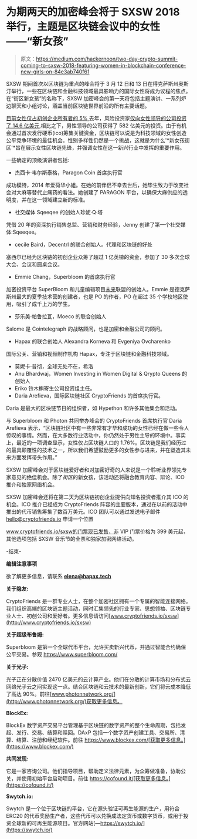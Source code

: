 # 为期两天的加密峰会将于 SXSW 2018 举行，主题是区块链会议中的女性——“新女孩”

> 原文：<https://medium.com/hackernoon/two-day-crypto-summit-coming-to-sxsw-2018-featuring-women-in-blockchain-conference-new-girls-on-84e3ab740f61>

SXSW 期间首次以区块链为重点的峰会将于 3 月 12 日和 13 日在得克萨斯州奥斯汀举行，一些在区块链和金融科技领域最具影响力的国际女性将成为议程的焦点。在“街区新女孩”的名称下，SXSW 加密峰会的第一天将包括主题演讲、一系列炉边聊天和小组讨论，涵盖当前区块链世界前沿的所有主要话题。

[目前女性仅占初创企业所有者的 5%](http://observer.com/2017/06/women-in-tech-statistics/),去年，风险投资家[仅向女性领导的公司投资了 14.6 亿美元](http://fortune.com/2017/03/13/female-founders-venture-capital/),相比之下，男性领导的公司获得了 582 亿美元的投资。由于有机会通过首次发行硬币(ico)筹集关键资金，区块链可以说是为科技领域的女性创造公平竞争环境的最佳机会。性别多样性仍然是一个挑战，这就是为什么'*新女孩街区'*旨在展示女性区块链先锋，并强调女性在这一新兴行业中发挥的重要作用。

一些确定的顶级演讲者包括:

*   杰西卡·韦尔斯泰格，Paragon Coin 首席执行官

成功模特，2014 年爱荷华小姐。在她的前伴侣不幸去世后，她毕生致力于改变社会对大麻等替代止痛药的看法。她创建了 PARAGON 平台，以确保大麻供应的透明度，并在这一领域建立新的标准。

*   社交媒体 Sqeeqee 的创始人珍妮·Q·塔

凭借 20 年的资深执行销售总监、营销和财务经验，Jenny 创建了第一个社交媒体:Sqeeqee。

*   cecile Baird，Decentrl 的联合创始人。代理和区块链的好处

塞西尔已经为区块链的初创企业众筹了超过 1 亿英镑的资金，参加了 30 多次全球大会、会议和圆桌会议。

*   Emmie Chang，Superbloom 的首席执行官

加密投资平台 SuperBloom 和儿童编辑项目[未来](https://hackernoon.com/tagged/future)联盟的创始人。Emmie 是德克萨斯州最大的夏季技术营的创建者，也是 PO 的作者，PO 在超过 35 个学校地区使用，吸引了成千上万的学生。

*   莎乐美·帕鲁拉瓦，Moeco 的联合创始人

Salome 是 Cointelegraph 的战略顾问，也是加密和金融公司的顾问。

*   Hapax 的联合创始人 Alexandra Korneva 和 Evgeniya Ovcharenko

国际公关、营销和视频制作机构 Hapax，专注于区块链和金融科技领域。

*   莫妮卡·普彻，全球无处不在，希洛
*   Anu Bhardwaj，Women Investing in Women Digital & Qrypto Queens 的创始人
*   Eriko 铃木槲寄生公司投资组主任。
*   Daria Arefieva，国际区块链社区 CryptoFriends 的首席执行官。

Daria 是最大的区块链节日的组织者，如 Hypethon 和许多其他集会和活动。

与 Superbloom 和 Photon 共同举办峰会的 CryptoFriends 首席执行官 Daria Arefieva 表示，“区块链社区中有一些非常有才华和成功的女性已经在做一些令人惊叹的事情。然而，在大多数行业活动中，你仍然处于男性主导的环境中。事实上，最近的一项调查显示，女性仅占区块链人口的 1.76%。区块链是我们经历过的最具颠覆性的技术之一，所以我们希望鼓励更多的女性参与进来，并在塑造其未来方面发挥带头作用。”

SXSW 加密峰会对于区块链爱好者和对加密好奇的人来说是一个聆听业界领先专家意见的绝佳机会。除了*街区*的新女孩，该活动还将融合教育内容、辩论、ICO 推介和独家网络机会。

SXSW 加密峰会还将在第二天为区块链初创企业提供向知名投资者推介其 ICO 的机会。ICO 推介已经成为 CryptoFriends 阵容的主要版本，通过在以前的活动中推出的代币销售筹集了数百万美元。ICO 团队可以通过发送电子邮件 hello@cryptofriends.io 申请一个位置

www.cryptofriends.io/sxsw的门票现已发售，非 VIP 门票价格为 399 美元起，其他选项包括 SXSW 音乐节的全票和独家加密网络活动。

-结束-

**编辑注意事项**

欲了解更多信息，请联系 **elena@hapax.tech**

**关于隐友:**

CryptoFriends 是一群专业人士，在整个加密社区拥有一个专属的智能连接网络。我们组织高端的区块链主题活动，同时汇集领先的行业专家、思想领袖、区块链专业人士、初创公司和爱好者。更多信息请访问[www.cryptofriends.io/sxsw](http://www.cryptofriends.io/sxsw)

**关于超级布鲁姆:**

Superbloom 是第一个全球代币平台，允许买卖新兴代币，并通过智能合约确保公平交易。参观 https://www.superbloom.com/

**关于光子:**

光子正在分散价值 2470 亿美元的云计算产业。他们在分散的计算市场和分布式云网络光子云之间实现这一点。结合区块链和云技术的最新创新，它们将云成本降低了高达 90%。前往[www.photonnetwork.org/](http://www.photonnetwork.org/)获取更多信息。

**BlockEx:**

BlockEx 数字资产交易平台管理基于区块链的数字资产的整个生命周期，包括发起、发行、交易、结算和赎回。DAxP 包括一个数字资产创建工具、交易所、清算、结算、注册和经纪软件。前往 https://www.blockex.com/[获取更多信息。](https://www.blockex.com/)

**共同发现:**

它是一家咨询公司。他们指导项目，帮助定义法律元素，为众筹做准备，协助公关，并使用初始平台启动项目。前往 https://cofound.it/[获取更多信息。](https://cofound.it/)

**Swytch.io:**

Swytch 是一个位于区块链的平台，它在源头验证可再生能源的生产，用符合 ERC20 的代币奖励生产者，这些代币可以兑换成法定货币或数字货币，或用于投资全球新的可再生能源项目。官方网站[—https://swytch.io/](https://swytch.io/)